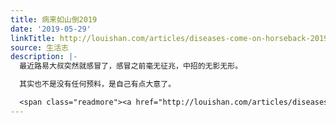 ```yaml
---
title: 病来如山倒2019
date: '2019-05-29'
linkTitle: http://louishan.com/articles/diseases-come-on-horseback-2019.html
source: 生活志
description: |-
  最近路易大叔突然就感冒了，感冒之前毫无征兆，中招的无影无形。

  其实也不是没有任何预料，是自己有点大意了。

  <span class="readmore"><a href="http://louishan.com/articles/diseases-come-on-horseback-2019.html" title="病来如山倒2019">阅读全文——共554字</a></span>
---
```

